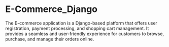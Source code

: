 # E-Commerce_Django
The E-commerce application is a Django-based platform that offers user registration, payment processing, and shopping cart management. It provides a seamless and user-friendly experience for customers to browse, purchase, and manage their orders online.
